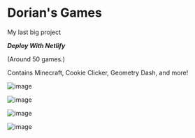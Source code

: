 # Dorian's Games

My last big project

***Deploy With Netlify***

(Around 50 games.)

Contains Minecraft, Cookie Clicker, Geometry Dash, and more!

![image](https://github.com/Tacogamerman/Dorians-Games/assets/119009502/331dbb1a-46ae-4366-8c73-c24c08fd7fc0)

![image](https://github.com/Tacogamerman/Dorians-Games/assets/119009502/197a3dcc-52db-41ca-a549-f2d57d11dee5)

![image](https://github.com/Tacogamerman/Dorians-Games/assets/119009502/ad410e7c-60ed-4251-a338-975bd8aee593)

![image](https://github.com/Tacogamerman/Dorians-Games/assets/119009502/3080601d-9987-4cdb-be69-8de03036a257)





